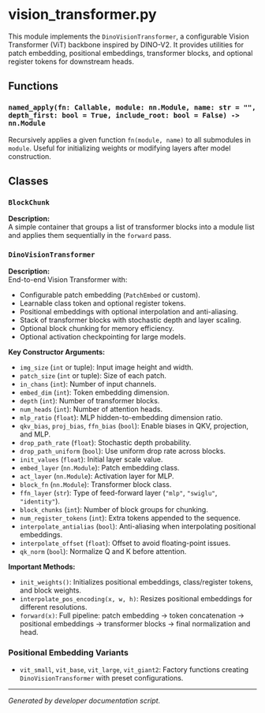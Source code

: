 # vision_transformer.py

This module implements the `DinoVisionTransformer`, a configurable Vision Transformer (ViT) backbone inspired by DINO-V2. It provides utilities for patch embedding, positional embeddings, transformer blocks, and optional register tokens for downstream heads.

## Functions

### `named_apply(fn: Callable, module: nn.Module, name: str = "", depth_first: bool = True, include_root: bool = False) -> nn.Module`

Recursively applies a given function `fn(module, name)` to all submodules in `module`. Useful for initializing weights or modifying layers after model construction.

## Classes

### `BlockChunk`

**Description:**  
A simple container that groups a list of transformer blocks into a module list and applies them sequentially in the `forward` pass.

### `DinoVisionTransformer`

**Description:**  
End-to-end Vision Transformer with:
- Configurable patch embedding (`PatchEmbed` or custom).
- Learnable class token and optional register tokens.
- Positional embeddings with optional interpolation and anti-aliasing.
- Stack of transformer blocks with stochastic depth and layer scaling.
- Optional block chunking for memory efficiency.
- Optional activation checkpointing for large models.

**Key Constructor Arguments:**
- `img_size` (`int` or tuple): Input image height and width.
- `patch_size` (`int` or tuple): Size of each patch.
- `in_chans` (`int`): Number of input channels.
- `embed_dim` (`int`): Token embedding dimension.
- `depth` (`int`): Number of transformer blocks.
- `num_heads` (`int`): Number of attention heads.
- `mlp_ratio` (`float`): MLP hidden-to-embedding dimension ratio.
- `qkv_bias`, `proj_bias`, `ffn_bias` (`bool`): Enable biases in QKV, projection, and MLP.
- `drop_path_rate` (`float`): Stochastic depth probability.
- `drop_path_uniform` (`bool`): Use uniform drop rate across blocks.
- `init_values` (`float`): Initial layer scale value.
- `embed_layer` (`nn.Module`): Patch embedding class.
- `act_layer` (`nn.Module`): Activation layer for MLP.
- `block_fn` (`nn.Module`): Transformer block class.
- `ffn_layer` (`str`): Type of feed-forward layer (`"mlp"`, `"swiglu"`, `"identity"`).
- `block_chunks` (`int`): Number of block groups for chunking.
- `num_register_tokens` (`int`): Extra tokens appended to the sequence.
- `interpolate_antialias` (`bool`): Anti-aliasing when interpolating positional embeddings.
- `interpolate_offset` (`float`): Offset to avoid floating-point issues.
- `qk_norm` (`bool`): Normalize Q and K before attention.

**Important Methods:**
- `init_weights()`: Initializes positional embeddings, class/register tokens, and block weights.
- `interpolate_pos_encoding(x, w, h)`: Resizes positional embeddings for different resolutions.
- `forward(x)`: Full pipeline: patch embedding → token concatenation → positional embeddings → transformer blocks → final normalization and head.

### Positional Embedding Variants

- `vit_small`, `vit_base`, `vit_large`, `vit_giant2`: Factory functions creating `DinoVisionTransformer` with preset configurations.

---

*Generated by developer documentation script.*